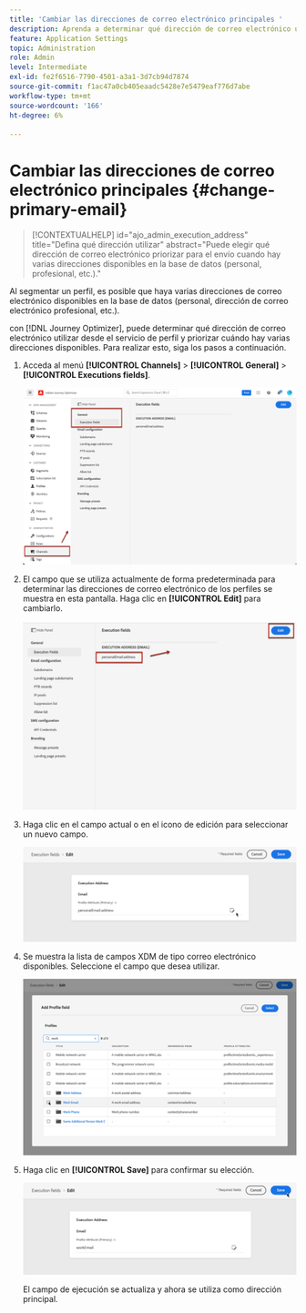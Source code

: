 ```yaml
---
title: 'Cambiar las direcciones de correo electrónico principales '
description: Aprenda a determinar qué dirección de correo electrónico utilizar desde el servicio de perfil.
feature: Application Settings
topic: Administration
role: Admin
level: Intermediate
exl-id: fe2f6516-7790-4501-a3a1-3d7cb94d7874
source-git-commit: f1ac47a0cb405eaadc5428e7e5479eaf776d7abe
workflow-type: tm+mt
source-wordcount: '166'
ht-degree: 6%

---
```


# Cambiar las direcciones de correo electrónico principales {#change-primary-email}

>[!CONTEXTUALHELP]
>id="ajo_admin_execution_address"
>title="Defina qué dirección utilizar"
>abstract="Puede elegir qué dirección de correo electrónico priorizar para el envío cuando hay varias direcciones disponibles en la base de datos (personal, profesional, etc.)."

Al segmentar un perfil, es posible que haya varias direcciones de correo electrónico disponibles en la base de datos (personal, dirección de correo electrónico profesional, etc.).

con [!DNL Journey Optimizer], puede determinar qué dirección de correo electrónico utilizar desde el servicio de perfil y priorizar cuándo hay varias direcciones disponibles. Para realizar esto, siga los pasos a continuación.

1. Acceda al menú **[!UICONTROL Channels]** > **[!UICONTROL General]** > **[!UICONTROL Executions fields]**.

   ![](assets/primary-address-execution-fields.png)

1. El campo que se utiliza actualmente de forma predeterminada para determinar las direcciones de correo electrónico de los perfiles se muestra en esta pantalla. Haga clic en **[!UICONTROL Edit]** para cambiarlo.

   ![](assets/primary-address.png)

1. Haga clic en el campo actual o en el icono de edición para seleccionar un nuevo campo.

   ![](assets/primary-address-edit.png)

1. Se muestra la lista de campos XDM de tipo correo electrónico disponibles. Seleccione el campo que desea utilizar.

   ![](assets/primary-address-field.png)

1. Haga clic en **[!UICONTROL Save]** para confirmar su elección.

   ![](assets/primary-address-save.png)

   El campo de ejecución se actualiza y ahora se utiliza como dirección principal.

<!--1. You can also select an additional field to use as secondary email address. This allows you to determine which field to use if the primary field is empty for a profile. -->
